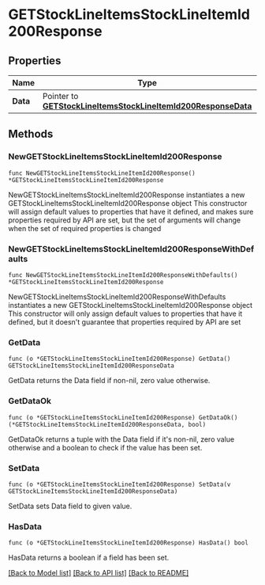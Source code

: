 # GETStockLineItemsStockLineItemId200Response

## Properties

Name | Type | Description | Notes
------------ | ------------- | ------------- | -------------
**Data** | Pointer to [**GETStockLineItemsStockLineItemId200ResponseData**](GETStockLineItemsStockLineItemId200ResponseData.md) |  | [optional] 

## Methods

### NewGETStockLineItemsStockLineItemId200Response

`func NewGETStockLineItemsStockLineItemId200Response() *GETStockLineItemsStockLineItemId200Response`

NewGETStockLineItemsStockLineItemId200Response instantiates a new GETStockLineItemsStockLineItemId200Response object
This constructor will assign default values to properties that have it defined,
and makes sure properties required by API are set, but the set of arguments
will change when the set of required properties is changed

### NewGETStockLineItemsStockLineItemId200ResponseWithDefaults

`func NewGETStockLineItemsStockLineItemId200ResponseWithDefaults() *GETStockLineItemsStockLineItemId200Response`

NewGETStockLineItemsStockLineItemId200ResponseWithDefaults instantiates a new GETStockLineItemsStockLineItemId200Response object
This constructor will only assign default values to properties that have it defined,
but it doesn't guarantee that properties required by API are set

### GetData

`func (o *GETStockLineItemsStockLineItemId200Response) GetData() GETStockLineItemsStockLineItemId200ResponseData`

GetData returns the Data field if non-nil, zero value otherwise.

### GetDataOk

`func (o *GETStockLineItemsStockLineItemId200Response) GetDataOk() (*GETStockLineItemsStockLineItemId200ResponseData, bool)`

GetDataOk returns a tuple with the Data field if it's non-nil, zero value otherwise
and a boolean to check if the value has been set.

### SetData

`func (o *GETStockLineItemsStockLineItemId200Response) SetData(v GETStockLineItemsStockLineItemId200ResponseData)`

SetData sets Data field to given value.

### HasData

`func (o *GETStockLineItemsStockLineItemId200Response) HasData() bool`

HasData returns a boolean if a field has been set.


[[Back to Model list]](../README.md#documentation-for-models) [[Back to API list]](../README.md#documentation-for-api-endpoints) [[Back to README]](../README.md)



